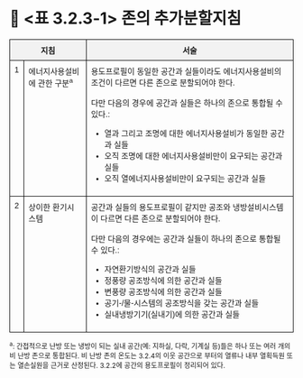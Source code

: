 # 🔹 <표 3.2.3-1> 존의 추가분할지침

<!DOCTYPE html>
<html lang="ko">
<head>
  <meta charset="UTF-8">
  <title>에너지사용설비 및 환기시스템 구분 기준</title>
  <style>
    table {
      border-collapse: collapse;
      width: 100%;
      font-family: "Malgun Gothic", sans-serif;
      font-size: 14px;
    }
    th, td {
      border: 1px solid black;
      padding: 8px;
      vertical-align: top;
    }
    th {
      background-color: #f2f2f2;
      text-align: center;
    }
    .footnote {
      font-size: 12px;
      margin-top: 10px;
    }
    .center {
      text-align: center;
    }
  </style>
</head>
<body>

<table>
  <tr>
    <th colspan="2" style="width: 25%;">지침</th>
    <th>서술</th>
  </tr>
  <tr>
    <td class="center">1</td>
    <td>에너지사용설비에 관한 구분<sup>a</sup></td>
    <td>
      용도프로필이 동일한 공간과 실들이라도 에너지사용설비의 조건이 다르면 다른 존으로 분할되어야 한다.<br><br>
      다만 다음의 경우에 공간과 실들은 하나의 존으로 통합될 수 있다.:
      <ul>
        <li>열과 그리고 조명에 대한 에너지사용설비가 동일한 공간과 실들</li>
        <li>오직 조명에 대한 에너지사용설비만이 요구되는 공간과 실들</li>
        <li>오직 열에너지사용설비만이 요구되는 공간과 실들</li>
      </ul>
    </td>
  </tr>
  <tr>
    <td class="center">2</td>
    <td>상이한 환기시스템</td>
    <td>
      공간과 실들의 용도프로필이 같지만 공조와 냉방설비시스템이 다르면 다른 존으로 분할되어야 한다.<br><br>
      다만 다음의 경우에는 공간과 실들이 하나의 존으로 통합될 수 있다.:
      <ul>
        <li>자연환기방식의 공간과 실들</li>
        <li>정풍량 공조방식에 의한 공간과 실들</li>
        <li>변풍량 공조방식에 의한 공간과 실들</li>
        <li>공기-/물-시스템의 공조방식을 갖는 공간과 실들</li>
        <li>실내냉방기기(실내기)에 의한 공간과 실들</li>
      </ul>
    </td>
  </tr>
</table>

<div class="footnote">
  <sup>a</sup>: 간접적으로 난방 또는 냉방이 되는 실내 공간(예: 지하실, 다락, 기계실 등)들은 하나 또는 여러 개의 비 난방 존으로 통합된다. 비 난방 존의 온도는 3.2.4의 이웃 공간으로 부터의 열류나 내부 열획득원 또는 열손실원을 근거로 산정된다. 3.2.2에 공간의 용도프로필이 정리되어 있다.
</div>

</body>
</html>
